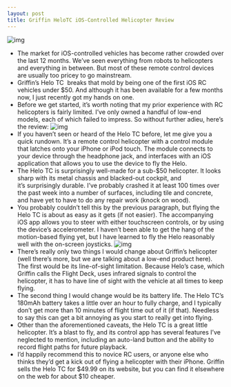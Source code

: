 ```yaml
---
layout: post
title: Griffin HeloTC iOS-Controlled Helicopter Review
---
```

![img](http://media.idownloadblog.com/wp-content/uploads/2011/12/helo-tc-2.jpeg)
* The market for iOS-controlled vehicles has become rather crowded over the last 12 months. We’ve seen everything from robots to helicopters and everything in between. But most of these remote control devices are usually too pricey to go mainstream.
* Griffin’s Helo TC  breaks that mold by being one of the first iOS RC vehicles under $50. And although it has been available for a few months now, I just recently got my hands on one.
* Before we get started, it’s worth noting that my prior experience with RC helicopters is fairly limited. I’ve only owned a handful of low-end models, each of which failed to impress. So without further adieu, here’s the review:
![img](http://media.idownloadblog.com/wp-content/uploads/2011/12/helo-tc-1.jpeg)
* If you haven’t seen or heard of the Helo TC before, let me give you a quick rundown. It’s a remote control helicopter with a control module that latches onto your iPhone or iPod touch. The module connects to your device through the headphone jack, and interfaces with an iOS application that allows you to use the device to fly the Helo.
* The Helo TC is surprisingly well-made for a sub-$50 helicopter. It looks sharp with its metal chassis and blacked-out cockpit, and it’s surprisingly durable. I’ve probably crashed it at least 100 times over the past week into a number of surfaces, including tile and concrete, and have yet to have to do any repair work (knock on wood).
* You probably couldn’t tell this by the previous paragraph, but flying the Helo TC is about as easy as it gets (if not easier). The accompanying iOS app allows you to steer with either touchscreen controls, or by using the device’s accelerometer. I haven’t been able to get the hang of the motion-based flying yet, but I have learned to fly the Helo reasonably well with the on-screen joysticks.
![img](http://media.idownloadblog.com/wp-content/uploads/2011/12/helo-tc-3.jpeg)
* There’s really only two things I would change about Griffin’s helicopter (well there’s more, but we are talking about a low-end product here). The first would be its line-of-sight limitation. Because Helo’s case, which Griffin calls the Flight Deck, uses infrared signals to control the helicopter, it has to have line of sight with the vehicle at all times to keep flying.
* The second thing I would change would be its battery life. The Helo TC’s 180mAh battery takes a little over an hour to fully charge, and I typically don’t get more than 10 minutes of flight time out of it (if that). Needless to say this can get a bit annoying as you start to really get into flying.
* Other than the aforementioned caveats, the Helo TC is a great little helicopter. It’s a blast to fly, and its control app has several features I’ve neglected to mention, including an auto-land button and the ability to record flight paths for future playback.
* I’d happily recommend this to novice RC users, or anyone else who thinks they’d get a kick out of flying a helicopter with their iPhone. Griffin sells the Helo TC for $49.99 on its website, but you can find it elsewhere on the web for about $10 cheaper.


